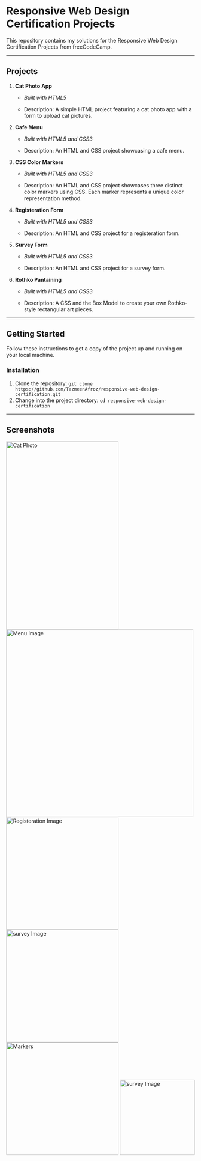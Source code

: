 # Responsive Web Design Certification Projects

This repository contains my solutions for the Responsive Web Design Certification Projects from freeCodeCamp.

---

## Projects

1. **Cat Photo App**  
   - *Built with HTML5*
  
   - Description: A simple HTML project featuring a cat photo app with a form to upload cat pictures.

2. **Cafe Menu**
   - *Built with HTML5 and CSS3*
 
   - Description: An HTML and CSS project showcasing a cafe menu.

3. **CSS Color Markers**
   - *Built with HTML5 and CSS3*

   - Description: An HTML and CSS project  showcases three distinct color markers using CSS. Each marker represents a unique color representation method.
     
4. **Registeration Form**
   - *Built with HTML5 and CSS3*

   - Description: An HTML and CSS project for a registeration form.
     
5. **Survey Form**
   - *Built with HTML5 and CSS3*

   - Description: An HTML and CSS project for a survey form.
     
6. **Rothko Pantaining**
   - *Built with HTML5 and CSS3*

   - Description: A CSS and the Box Model to create your own Rothko-style rectangular art pieces.

---

## Getting Started

Follow these instructions to get a copy of the project up and running on your local machine.


### Installation

1. Clone the repository: `git clone https://github.com/TazmeenAfroz/responsive-web-design-certification.git`
2. Change into the project directory: `cd responsive-web-design-certification`

---


## Screenshots
<div style="display: inline-content;">
    <img src="https://raw.githubusercontent.com/TazmeenAfroz/Web-Development-Projects/main/images/catphoto.png" alt="Cat Photo" width="300" height=500;"/>
     
   <img src="https://raw.githubusercontent.com/TazmeenAfroz/Web-Development-Projects/main/images/menu.png" alt="Menu Image" width="500" style="max-width:100% height=500;"/>
 <img src="https://raw.githubusercontent.com/TazmeenAfroz/Web-Development-Projects/main/Registeration Form/i.png" alt="Registeration Image" width="300" style="max-width:100% height=200;"/>
 <img src="https://raw.githubusercontent.com/TazmeenAfroz/Web-Development-Projects/main/Survey FOrm/s.png" alt="survey Image" width="300" style="max-width:100% height=200;"/>
</div>
<img src="https://raw.githubusercontent.com/TazmeenAfroz/Web-Development-Projects/main/CSS-color%20Markers/Screenshot%20from%202024-01-04%2022-11-43.png" alt="Markers" width="300" style="max-width:100%  height=200;"/>
 <img src="https://raw.githubusercontent.com/TazmeenAfroz/Web-Development-Projects/main/Rothko Painting/p.png" alt="survey Image" width="200" style="max-width:100% height=200;"/>
</div>


